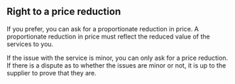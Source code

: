 ##  Right to a price reduction

If you prefer, you can ask for a proportionate reduction in price. A
proportionate reduction in price must reflect the reduced value of the
services to you.

If the issue with the service is minor, you can only ask for a price
reduction. If there is a dispute as to whether the issues are minor or not, it
is up to the supplier to prove that they are.
